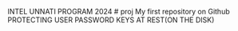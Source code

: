 INTEL UNNATI PROGRAM 2024 # proj
My first repository on Github
PROTECTING USER PASSWORD KEYS AT REST(ON THE DISK) 
